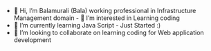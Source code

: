 - 👋 Hi, I’m Balamurali (Bala) working professional in Infrastructure Management domain - 👀 I’m interested in Learning coding 
- 🌱 I’m currently learning Java Script - Just Started :)  
- 💞️ I’m looking to collaborate on learning coding for Web application development 
<!---
nvbalamurali/nvbalamurali is a ✨ special ✨ repository because its `README.md` (this file) appears on your GitHub profile.
You can click the Preview link to take a look at your changes.
--->
